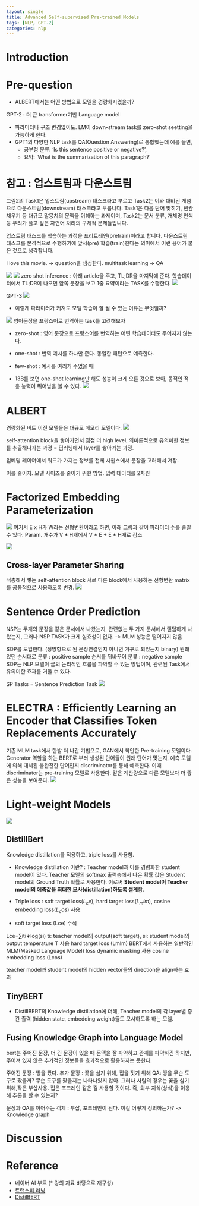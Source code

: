 ```yaml
---
layout: single
title: Advanced Self-supervised Pre-trained Models
tags: [NLP, GPT-2]
categories: nlp
---
```

# Introduction

# Pre-question
- ALBERT에서는 어떤 방법으로 모델을 경량화시켰을까?


GPT-2
: 더 큰 transformer기반  Language model


- 파라미터나 구조 변경없이도. LM이 down-stream task를 zero-shot seetting을 가능하게 한다.
- GPT1의 다양한 NLP task를 QA(Question Answering)로 통합했는데 예를 들면,    
   - 긍부정 분류: ‘Is this sentence positive or negative?’,     
   - 요약: ‘What is the summarization of this paragraph?’

 

# 참고 : 업스트림과 다운스트림
그림2의 Task1은 업스트림(upstream) 태스크라고 부르고 Task2는 이와 대비된 개념으로 다운스트림(downstream) 태스크라고 부릅니다. Task1은 다음 단어 맞히기, 빈칸 채우기 등 대규모 말뭉치의 문맥을 이해하는 과제이며, Task2는 문서 분류, 개체명 인식 등 우리가 풀고 싶은 자연어 처리의 구체적 문제들입니다.

업스트림 태스크를 학습하는 과정을 프리트레인(pretrain)이라고 합니다. 다운스트림 태스크를 본격적으로 수행하기에 앞서(pre) 학습(train)한다는 의미에서 이런 용어가 붙은 것으로 생각합니다.

I love this movie.
-> question을 생성한다.
multitask learning -> QA

![](./../../../assets/images/(TODO)2022-10-18-Advanced_Sellf-supervised_Pre-training_model_images/1666143910584.png)
![](./../../../assets/images/(TODO)2022-10-18-Advanced_Sellf-supervised_Pre-training_model_images/1666144207940.png)
zero shot inference :
아래 article을 주고, TL;DR을 마지막에 준다. 학습데이터에서 TL;DR이 나오면
앞쪽 문장을 보고 1줄 요약이라는 TASK를 수행한다.
![](./../../../assets/images/(TODO)2022-10-18-Advanced_Sellf-supervised_Pre-training_model_images/1666144266420.png)

GPT-3
![](./../../../assets/images/(TODO)2022-10-18-Advanced_Sellf-supervised_Pre-training_model_images/1666144442066.png)
- 이렇게 파라미터가 커져도 모델 학습이 잘 될 수 있는 이유는 무엇일까?


![](./../../../assets/images/(TODO)2022-10-18-Advanced_Sellf-supervised_Pre-training_model_images/1666144516064.png)
영어문장을 프랑스어로 번역하는 task를 고려해보자 
- zero-shot : 영어 문장으로 프랑스어를 번역하는 어떤 학습데이터도 주어지지 않는다. 
- one-shot : 번역 예시를 하나만 준다. 동일한 패턴으로 예측한다.
- few-shot : 예시를 여러개 주었을 때 

- 13B를 보면 one-shot learning만 해도 성능이 크게 오른 것으로 보아, 동적인 적응 능력이 뛰어남을 볼 수 있다.
![](./../../../assets/images/(TODO)2022-10-18-Advanced_Sellf-supervised_Pre-training_model_images/1666144850491.png)

# ALBERT
경량화된 버트
이전 모델들은 대규모 메모리 모델이다.
![](./../../../assets/images/(TODO)2022-10-18-Advanced_Sellf-supervised_Pre-training_model_images/1666145350328.png)

self-attention block을 쌓아가면서 점점 더 high level, 의미론적으로 유의미한
정보를 추출해나가는 과정 = 딥러닝에서 layer를 쌓아가는 과정.

임베딩 레이어에서 워드가 가지는 정보를 전체 시퀀스에서 문장을 고려해서 저장.

이를 줄이자.
모델 사이즈를 줄이기 위한 방법. 
입력 데이터를 2차원

# Factorized Embedding Parameterization
![](./../../../assets/images/(TODO)2022-10-18-Advanced_Sellf-supervised_Pre-training_model_images/1666145587344.png)
여기서 E x H가 W라는 선형변환이라고 하면, 아래 그림과 같이
파라미터 수를 줄일 수 있다.
Param. 개수가 V * H개에서 V * E + E * H개로 감소

![](./../../../assets/images/(TODO)2022-10-18-Advanced_Sellf-supervised_Pre-training_model_images/1666148123394.png)


## Cross-layer Parameter Sharing
적층해서 쌓는 self-attention block
서로 다른 block에서 사용하는 선형변환 matrix를 공통적으로 사용하도록 변경.
![](./../../../assets/images/(TODO)2022-10-18-Advanced_Sellf-supervised_Pre-training_model_images/1666154040291.png)

# Sentence Order Prediction
NSP는 
두개의 문장을 같은 문서에서 나왔는지, 관련없는 두 가지 문서에서
랜덤하게 나왔는지,
그러나 NSP TASK가 크게 실효성이 없다. -> MLM 성능은 떨어지지 않음

SOP를 도입한다.
(정방향으로 된 문장연결인지 아니면 거꾸로 되었는지 binary)
원래 있던 순서대로 분류 : positive sample
순서를 뒤바꾸어 분류 : negative sample
SOP는 NLP 모델이 글의 논리적인 흐름을 파악할 수 있는 방법이며, 관련된 Task에서 유의미한
효과를 거둘 수 있다.

SP Tasks = Sentence Prediction Task
![](./../../../assets/images/(TODO)2022-10-18-Advanced_Sellf-supervised_Pre-training_model_images/1666155662867.png)

# ELECTRA : Efficiently Learning an Encoder that Classifies Token Replacements Accurately
기존 MLM task에서 한발 더 나간 기법으로, GAN에서 착안한 Pre-training 모델이다.
Generator 역할을 하는 BERT로 부터 생성된 단어들이 원래 단어가 맞는지, 예측 모델에 의해
대체된 불완전한 단어인지 discriminator를 통해 예측한다.
이때 discriminator는 pre-training 모델로 사용한다. 
같은 계산량으로 다른 모델보다 더 좋은 성능을 보여준다.
![](./../../../assets/images/(TODO)2022-10-18-Advanced_Sellf-supervised_Pre-training_model_images/1666156421341.png)

# Light-weight Models
![](./../../../assets/images/(TODO)2022-10-18-Advanced_Sellf-supervised_Pre-training_model_images/1666158001962.png)


## DistillBert
Knowledge distillation를 적용하고, triple loss를 사용함.

- Knowledge distillation 이란?
: Teacher model과 이를 경량화한 student model이 있다. 
  Teacher 모델의 softmax 출력층에서 나온 확률 값은 Student model의 Ground Truth 확률로 사용한다. 
이로써 **Student model이 Teacher model의 에측값을 최대한 모사(distillation)하도록 설계**함.
 
- Triple loss : soft target loss($L_ce$), hard target loss($L_mlm$), cosine embedding loss($L_cos$) 사용
- soft target loss (Lce)
수식

Lce=∑iti∗log(si)
ti: teacher model의 output(soft target), si: student model의 output
temperature T 사용
hard target loss (Lmlm)
BERT에서 사용하는 일반적인 MLM(Masked Language Model) loss
dynamic masking 사용
cosine embedding loss (Lcos)

teacher model과 student model의 hidden vector들의 direction을 align하는 효과

## TinyBERT
- DistillBERT의 Knowledge distillation에 더해,
Teacher model의 각 layer별 중간 출력 (hidden state, embedding weight)들도
모사하도록 하는 모델.

## Fusing Knowledge Graph into Language Model
bert는 주어진 문장, 더 긴 문장이 있을 때 문맥을 잘 파악하고 관계를 파악하긴 하지만,
주어져 있지 않은 추가적인 정보들을 효과적으로 활용하지는 못한다.

주어진 문장 : 땅을 팠다. 
추가 문장 : 꽃을 심기 위해, 집을 짓기 위해
QA: 땅을 무슨 도구로 팠을까?
무슨 도구를 팠을지는 나타나있지 않아.
그러나 사람의 경우는 꽃을 심기 위해,작은 부삽사용. 집은 포크레인 같은 걸 사용할 것이다.
즉, 외부 지식(상식)을 이용해 추론을 할 수 있는지?

문장과 QA를 이어주는 객체 : 부삽, 포크레인이 된다.
이걸 어떻게 정의하는가?
-> Knowledge graph


# Discussion


# Reference
- 네이버 AI 부트 (* 강의 자료 바탕으로 재구성)
- [트랜스퍼 러닝](https://ratsgo.github.io/nlpbook/docs/introduction/transfer/)
- [DistilBERT](https://cpm0722.github.io/paper-review/distilbert-a-distilled-version-of-bert-smaller-faster-cheaper-and-lighter)